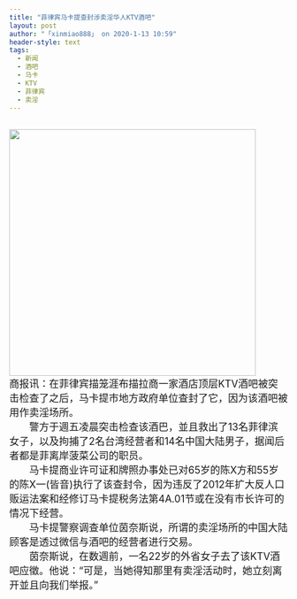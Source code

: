 ```yaml
---
title: "菲律宾马卡提查封涉卖淫华人KTV酒吧"
layout: post
author: "「xinmiao888」 on 2020-1-13 10:59"
header-style: text
tags:
  - 新闻
  - 酒吧
  - 马卡
  - KTV
  - 菲律宾
  - 卖淫
---
```


<head></head>
<body>
 <br> 
 <ignore_js_op> 
  <img aid="1326675" src="https://bbs.boniu123.cc/data/attachment/forum/202001/12/191352e9qsd5ereyem5qzg.png" zoomfile="data/attachment/forum/202001/12/191352e9qsd5ereyem5qzg.png" file="data/attachment/forum/202001/12/191352e9qsd5ereyem5qzg.png" width="446" inpost="1"> 
  <div class="tip tip_4 aimg_tip" id="aimg_1326675_menu" style="position: absolute; display: none" disautofocus="true"> 
   <div class="xs0"> 
    <p><strong>IMG_2821(20200112-112827).PNG</strong> <em class="xg1">(29.99 KB, 下载次数: 0)</em></p> 
    <p> <a href="forum.php?mod=attachment&amp;aid=MTMyNjY3NXw1MDEwMDZlMnwxNTc4ODkzNTE0fDB8NTUwNDc0&amp;nothumb=yes" target="_blank">下载附件</a> &nbsp;<a href="javascript:;" onclick="showWindow(this.id, this.getAttribute('url'), 'get', 0);" id="savephoto_1326675" url="home.php?mod=spacecp&amp;ac=album&amp;op=saveforumphoto&amp;aid=1326675&amp;handlekey=savephoto_1326675">保存到相册</a> </p> 
    <p class="xg1 y"><span title="2020-1-12 19:13">昨天&nbsp;19:13</span> 上传</p> 
   </div> 
   <div class="tip_horn"></div> 
  </div> 
 </ignore_js_op> 
 <br> 
 <font size="4">商报讯：在菲律宾描笼涯布描拉商一家酒店顶层KTV酒吧被突击检查了之后，马卡提市地方政府单位查封了它，因为该酒吧被用作卖淫场所。<br> 　　警方于週五凌晨突击检查该酒巴，並且救出了13名菲律滨女子，以及拘捕了2名台湾经营者和14名中国大陆男子，据闻后者都是菲离岸菠菜公司的职员。<br> 　　马卡提商业许可证和牌照办事处已对65岁的陈X方和55岁的陈X一(皆音)执行了该查封令，因为违反了2012年扩大反人口贩运法案和经修订马卡提税务法第4A.01节或在没有市长许可的情况下经营。<br> 　　马卡提警察调查单位茵奈斯说，所谓的卖淫场所的中国大陆顾客是透过微信与酒吧的经营者进行交易。<br> 　　茵奈斯说，在数週前，一名22岁的外省女子去了该KTV酒吧应徵。他说：“可是，当她得知那里有卖淫活动时，她立刻离开並且向我们举报。”</font>
 <br> 
 <br> 
 <br>
</body>



